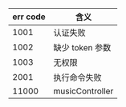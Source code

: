 err code  | 含义
------------- | -------------
1001    | 认证失败
1002    | 缺少 token 参数
1003    | 无权限
2001    | 执行命令失败
11000   | musicController
